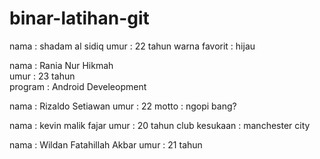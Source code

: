 # binar-latihan-git
nama : shadam al sidiq
umur : 22 tahun
warna favorit : hijau


nama : Rania Nur Hikmah </br>
umur : 23 tahun </br>
program : Android Develeopment </br>


nama : Rizaldo Setiawan
umur : 22
motto : ngopi bang?

nama : kevin malik fajar
umur : 20 tahun
club kesukaan : manchester city


nama : Wildan Fatahillah Akbar
umur : 21 tahun


